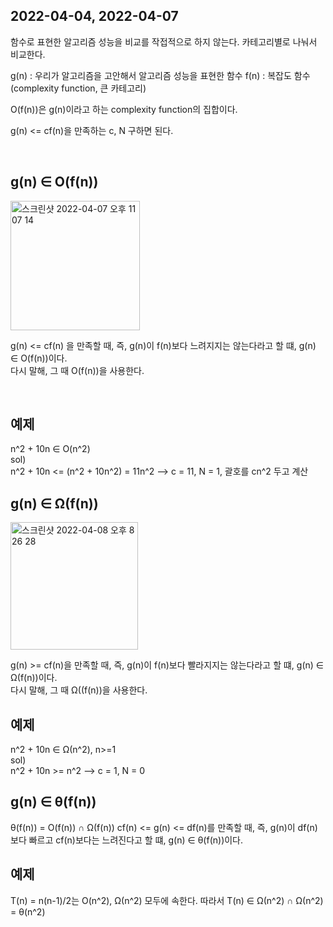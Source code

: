## 2022-04-04, 2022-04-07

함수로 표현한 알고리즘 성능을 비교를 작접적으로 하지 않는다. 카테고리별로 나눠서 비교한다.

g(n) : 우리가 알고리즘을 고안해서 알고리즘 성능을 표현한 함수
f(n) : 복잡도 함수(complexity function, 큰 카테고리)

O(f(n))은 g(n)이라고 하는 complexity function의 집합이다.

g(n) <= cf(n)을 만족하는 c, N 구하면 된다.

<br/>

## g(n) ∈ O(f(n))

<img width="207" alt="스크린샷 2022-04-07 오후 11 07 14" src="https://user-images.githubusercontent.com/67616146/162218542-f9370982-508c-41c6-9b1c-0e5561ab3055.png">

g(n) <= cf(n) 을 만족할 때, 즉, g(n)이 f(n)보다 느려지지는 않는다라고 할 떄, g(n) ∈ O(f(n))이다.<br/>
다시 말해, 그 때 O(f(n))을 사용한다.

<br/>

## 예제

n^2 + 10n ∈ O(n^2)
<br/>
sol) <br/>
n^2 + 10n <= (n^2 + 10n^2) = 11n^2 --> c = 11, N = 1, 괄호를 cn^2 두고 계산

## g(n) ∈ Ω(f(n))

<img width="204" alt="스크린샷 2022-04-08 오후 8 26 28" src="https://user-images.githubusercontent.com/67616146/162426782-0125e52b-65d5-4e79-b9ca-1c27ddcf359c.png">

g(n) >= cf(n)을 만족할 때, 즉, g(n)이 f(n)보다 빨라지지는 않는다라고 할 떄, g(n) ∈ Ω(f(n))이다.<br/>
다시 말해, 그 때 Ω((f(n))을 사용한다.

## 예제

n^2 + 10n ∈ Ω(n^2), n>=1
<br/>
sol) <br/>
n^2 + 10n >= n^2 --> c = 1, N = 0

## g(n) ∈ θ(f(n))

θ(f(n)) = O(f(n)) ∩ Ω(f(n))
cf(n) <= g(n) <= df(n)를 만족할 때, 즉, g(n)이 df(n)보다 빠르고 cf(n)보다는 느려진다고 할 떄, g(n) ∈ θ(f(n))이다.

## 예제

T(n) = n(n-1)/2는 O(n^2), Ω(n^2) 모두에 속한다. 따라서 T(n) ∈ Ω(n^2) ∩ Ω(n^2) = θ(n^2)
